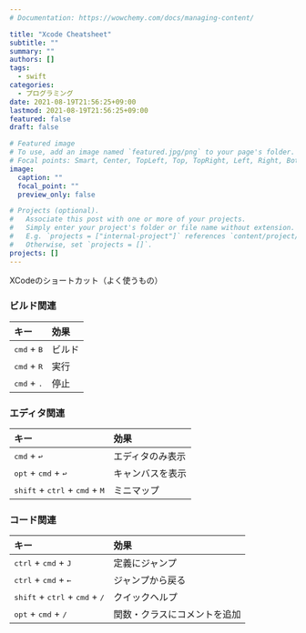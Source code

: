 ```yaml
---
# Documentation: https://wowchemy.com/docs/managing-content/

title: "Xcode Cheatsheet"
subtitle: ""
summary: ""
authors: []
tags:
  - swift
categories:
  - プログラミング
date: 2021-08-19T21:56:25+09:00
lastmod: 2021-08-19T21:56:25+09:00
featured: false
draft: false

# Featured image
# To use, add an image named `featured.jpg/png` to your page's folder.
# Focal points: Smart, Center, TopLeft, Top, TopRight, Left, Right, BottomLeft, Bottom, BottomRight.
image:
  caption: ""
  focal_point: ""
  preview_only: false

# Projects (optional).
#   Associate this post with one or more of your projects.
#   Simply enter your project's folder or file name without extension.
#   E.g. `projects = ["internal-project"]` references `content/project/deep-learning/index.md`.
#   Otherwise, set `projects = []`.
projects: []
---
```


XCodeのショートカット（よく使うもの）


### ビルド関連

|キー|効果|
|:--|:--|
|<kbd>cmd</kbd> + <kbd>B</kbd>|ビルド|
|<kbd>cmd</kbd> + <kbd>R</kbd>|実行|
|<kbd>cmd</kbd> + <kbd>.</kbd>|停止|

### エディタ関連

|キー|効果|
|:--|:--|
|<kbd>cmd</kbd> + <kbd>↩︎</kbd>|エディタのみ表示|
|<kbd>opt</kbd> + <kbd>cmd</kbd> + <kbd>↩︎</kbd>|キャンバスを表示|
|<kbd>shift</kbd> + <kbd>ctrl</kbd> + <kbd>cmd</kbd> + <kbd>M</kbd>|ミニマップ|

### コード関連

|キー|効果|
|:--|:--|
|<kbd>ctrl</kbd> + <kbd>cmd</kbd> + <kbd>J</kbd>|定義にジャンプ|
|<kbd>ctrl</kbd> + <kbd>cmd</kbd> + <kbd>←︎</kbd>|ジャンプから戻る|
|<kbd>shift</kbd> + <kbd>ctrl</kbd> + <kbd>cmd</kbd> + <kbd>/</kbd>|クイックヘルプ|
|<kbd>opt</kbd> + <kbd>cmd</kbd> + <kbd>/</kbd>|関数・クラスにコメントを追加|
